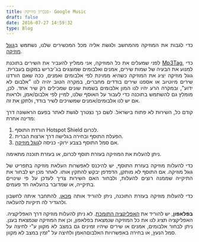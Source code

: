 ```yaml
---
title: סנכרון מוזיקה- Google Music
draft: false
date: 2016-07-27 14:59:32
type: Blog
---
```


<p style="text-align:justify;">כדי לגבות את המוזיקה מהמחשב ולגשת אליה מכל המכשירים שלנו, נשתמש ב<a href="http://music.google.com" target="_blank" rel="noopener noreferrer">גוגל מוזיקה</a>.</p>

<p style="text-align:justify;">לפני שמעלים את כל המוזיקה, אני ממליץ להעביר את השירים בתוכנת <a href="http://www.mp3tag.de/en/download.html" target="_blank" rel="noopener noreferrer">Mp3Tag</a>, כדי למנוע את הבעיה של שמות שירים, אמנים ואלבומים שמוצגים בג'יבריש במקום בעברית.
גוגל מוזיקה יציג את המוזיקה כשהיא ממוינת לפי אלבומים ואמנים, ככה שאם הורדנו שירים מיוטיוב או אספנו שירים בודדים מחברים, במקרה הטוב יהיה לנו "אלבום לא ידוע", ובמקרה הרע יהיו לנו המון אלבומים בשמות שונים שמכילים רק שיר אחד.
לכן, מומלץ גם להשתמש בתוכנה כדי לעבור על האוסף שלנו, למיין לפי אלבום/אמן, ולראות אם יש לנו אלבומים/אמנים שמשויכים לשיר בודד, ולתקן את זה.

<p style="text-align:justify;">קודם כל, השירות לא פתוח בישראל. לשם כך נצטרך לגשת לאתר בפעם הראשונה דרך מדינה אחרת:</p>
<ol>
<li style="text-align:justify;">הורדת התוסף Hotspot Shield לכרום.</li>
<li style="text-align:justify;">הפעלת התוסף ובחירה בגלישה דרך ארצות הברית.</li>
<li style="text-align:justify;">אם סמל התוסף בצבע ירוק- כניסה ל<a href="http://music.google.com" target="_blank" rel="noopener noreferrer">גוגל מוזיקה</a>.</li>
</ol>
<p style="text-align:justify;">ניתן להעלות את המוזיקה בעזרת תוסף לכרום, או בעזרת תוכנה מתאימה.</p>
<p style="text-align:justify;">כדי להעלות מוזיקה בעזרת התוסף, יש להיכנס לאפשרות העלאת מוזיקה בתפריט של גוגל מוזיקה. אם התוסף לא מותקן, הדפדפן יבקש להתקין אותו. לאחר מכן יש לבחור את התיקייה שממנה רוצים להעלות, ולבחור האם השירות צריך לעדכן על פי שינויים בתיקייה, או שמדובר בהעלאה חד פעמים.</p>
<p style="text-align:justify;">כדי להעלות מוזיקה בעזרת התוכנה, ניתן להוריד אותה <a href="https://play.google.com/music/listen?u=0#/manager" target="_blank" rel="noopener noreferrer">מכאן</a>, להתחבר איתה לחשבון ולהגדיר לה תיקיות להעלאה.</p>
<p style="text-align:justify;"><strong>בפלאפון</strong>, יש להוריד את <a href="https://play.google.com/store/apps/details?id=com.google.android.music" target="_blank" rel="noopener noreferrer">האפליקציה התומכת</a>. לא ניתן להעלות מוזיקה דרך האפליקציה. האפליקציה תציג לנו את כל המוזיקה שנמצאת בפלאפון, וכן את המוזיקה שנמצאת בענן. ניתן לבחור אלבומים, אמנים או שירים שיהיו זמינים גם במצב לא מקוון ע"י לחיצה על סמל הנעץ, או בחירה באפשרויות האלבוםהאמן ולחיצה על "זמין במצב לא מקוון.</p></p>
